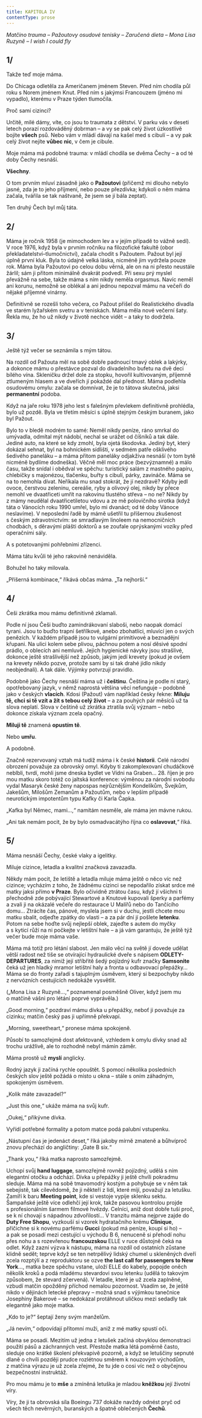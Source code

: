 ```yaml
---
title: KAPITOLA IV
contentType: prose
---
```


_Matčino trauma – Pažoutovy osudové tenisky – Zaručená dieta – Mona Lisa Ruzyně – I wish I could fly_

## 1/

  

Takže teď moje máma.

Do Chicaga odletěla za Američanem jménem Steven. Před ním chodila půl roku s Norem jménem Knut. Před ním s jakýmsi Francouzem (jméno mi vypadlo), kterému v Praze týden tlumočila.

Proč samí cizinci?

Určitě, milé dámy, víte, co jsou to traumata z dětství. V parku vás v deseti letech porazí rozdováděný dobrman – a vy se pak celý život úzkostlivě bojíte **všech** psů. Nebo vám v mládí dávají na kašel med s cibulí – a vy pak celý život nejíte **vůbec nic**, v čem je cibule.

Moje máma má podobné trauma: v mládí chodila se dvěma Čechy – a od té doby Čechy nesnáší.

**Všechny**.

O tom prvním mluví zásadně jako o **Pažoutovi** (přičemž mi dlouho nebylo jasné, zda je to jeho příjmení, nebo pouze přezdívka; kdykoli o něm máma začala, tvářila se tak naštvaně, že jsem se jí bála zeptat).

Ten druhý Čech byl můj táta.

## 2/

  

Máma je ročník 1958 (je mimochodem lev a v jejím případě to vážně sedí). V roce 1976, když byla v prvním ročníku na filozofické fakultě (obor překladatelství–tlumočnictví), začala chodit s Pažoutem. Pažout byl její úplně první kluk. Byla to údajně velká láska, nicméně jim vydržela pouze rok. Máma byla Pažoutovi po celou dobu věrná, ale on na ni přesto neustále žárlil; sám ji přitom minimálně dvakrát podvedl. Při sexu prý myslel převážně na sebe, takže máma s ním nikdy neměla orgasmus. Navíc neměl ani korunu, nemožně se oblékal a ani jednou nepozval mámu na večeři do nějaké příjemné vinárny.

Definitivně se rozešli toho večera, co Pažout přišel do Realistického divadla ve starém lyžařském svetru a v teniskách. Máma měla nové večerní šaty. Řekla mu, že ho už nikdy v životě nechce vidět – a taky to dodržela.

## 3/

  

Ještě týž večer se seznámila s mým tátou.

Na rozdíl od Pažouta měl na sobě dobře padnoucí tmavý oblek a lakýrky, a dokonce mámu o přestávce pozval do divadelního bufetu na dvě deci bílého vína. Skleničku držel dole za stopku, hovořil kultivovaným, příjemně ztlumeným hlasem a ve dveřích jí pokaždé dal přednost. Máma podlehla osudovému omylu: začala se domnívat, že je to tátova skutečná, jaksi **permanentní** podoba.

Když na jaře roku 1978 jeho lest s falešným převlekem definitivně prohlédla, bylo už pozdě. Byla ve třetím měsíci s úplně stejným českým buranem, jako byl Pažout.

Bylo to v bledě modrém to samé: Neměl nikdy peníze, ráno smrkal do umývadla, odmítal mýt nádobí, nechal se urážet od číšníků a tak dále. Jediné auto, na které se kdy zmohl, byla ojetá škodovka. Jediný byt, který dokázal sehnat, byl na bohnickém sídlišti, v sedmém patře ošklivého šedivého paneláku – a máma přitom paneláky odjakživa nesnáší (v tom bytě nicméně bydlíme dodneška). Věčně měl moc práce (bezvýznamné) a málo času, takže snídal i obědval ve spěchu: turistický salám z mastného papíru, chlebíčky s majonézou, tlačenku, buřty s cibulí, párky, zavináče. Máma se na to nemohla dívat. Neříkala mu snad stokrát, že jí nezdravě? Kdyby jedl ovoce, čerstvou zeleninu, cereálie, ryby a olivový olej, nikdy by přece nemohl ve dvaatřiceti umřít na rakovinu tlustého střeva – no ne? Nikdy by z mámy neudělal dvaatřicetiletou vdovu a ze mě polovičního sirotka (když táta o Vánocích roku 1990 umřel, bylo mi dvanáct; od té doby Vánoce neslavíme). V neposlední řadě by mámě ušetřil tu příšernou zkušenost s českým zdravotnictvím: se smradlavým linoleem na nemocničních chodbách, s děravými plášti doktorů a se zoufale oprýskanými vozíky před operačními sály.

A s potetovanými pohřebními zřízenci.

Máma tátu kvůli té jeho rakovině nenáviděla.

Bohužel ho taky milovala.

„Příšerná kombinace,“ říkává občas máma. „Ta nejhorší.“

## 4/

  

Češi zkrátka mou mámu definitivně zklamali.

Podle ní jsou Češi buďto zamindrákovaní slaboši, nebo naopak domácí tyrani. Jsou to buďto trapní šetřílkové, anebo zbohatlíci, mluvící jen o svých penězích. V každém případě jsou to vulgární primitivové a beznadějní křupani. Na ulici kolem sebe plivou, páchnou potem a nosí děsivé spodní prádlo, o oblecích ani nemluvě. Jejich hygienické návyky jsou strašlivé, dokonce ještě strašlivější než způsob, jakým jedí krevety (pokud je ovšem na krevety někdo pozve, protože sami by si tak drahé jídlo nikdy neobjednali). A tak dále. Výjimky potvrzují pravidlo.

Podobně jako Čechy nesnáší máma už i **češtinu**. Čeština je podle ní starý, opotřebovaný jazyk, v němž naprostá většina věcí nefunguje – podobně jako v českých **vlacích**. Kdosi (Pažout) vám například česky řekne: **Miluju tě, chci si tě vzít a žít s tebou celý život** – a za pouhých pár měsíců už ta slova neplatí. Slova v češtině už zkrátka ztratila svůj význam – nebo dokonce získala význam zcela opačný.

**Miluji tě** znamená **opustím tě**.

Nebo **umřu**.

A podobně.

Značně rezervovaný vztah má tudíž máma i k české **historii**. Celé národní obrození považuje za obrovský omyl. Kdyby ti zakomplexovaní chudáčkové neblbli, tvrdí, mohli jsme dneska bydlet ve Vídni na Graben… 28. říjen je pro mou matku skoro totéž co jaltská konference: výměnou za národní svobodu vydal Masaryk české ženy napospas nejrůznějším Kondelíkům, Švejkům, Jakešům, Milošům Zemanům a Pažoutům, nebo v lepším případě neurotickým impotentům typu Kafky či Karla Čapka.

„Kafka byl Němec, mami…,“ namítám nesměle, ale máma jen mávne rukou.

„Ani tak nemám pocit, že by bylo osmadvacátýho října co **oslavovat**,“ říká.

## 5/

  

Máma nesnáší Čechy, české vlaky a igelitky.

Miluje cizince, letadla a kvalitní značková zavazadla.

Někdy mám pocit, že letiště a letadla miluje máma ještě o něco víc než cizince; vycházím z toho, že žádnému cizinci se nepodařilo získat srdce mé matky jaksi přímo **v Praze**. Bylo očividně ztrátou času, když jí všichni ti přechodně zde pobývající Stewartové a Knutové kupovali šperky a parfémy a zvali ji na okázalé večeře do restaurace U Malířů nebo do Tančícího domu… Ztrácíte čas, pánové, myslela jsem si v duchu, jestli chcete mou matku sbalit, odjeďte zpátky do vlasti – a za pár dní jí pošlete **letenku**. Potom na sebe hoďte svůj nejlepší oblek, zajeďte s autem do myčky a s kyticí růží na ni počkejte v letištní hale – a já vám garantuju, že ještě týž večer bude moje máma vaše.

Máma má totiž pro létání slabost. Jen málo věcí na světě jí dovede udělat větší radost než tiše se otvírající hydraulické dveře s nápisem **ODLETY-DEPARTURES**, za nimiž její stříbřitě šedý pojízdný kufr značky **Samsonite** čeká už jen hladký mramor letištní haly a fronta u odbavovací přepážky… Máma se do fronty zařadí s tajuplným úsměvem, který si bezpochyby nikdo z nervózních cestujících nedokáže vysvětlit.

(„Mona Lisa z Ruzyně…,“ poznamenal posměšně Oliver, když jsem mu o matčině vášni pro létání poprvé vyprávěla.)

„Good morning,“ pozdraví mámu dívka u přepážky, neboť ji považuje za cizinku; matčin český pas ji upřímně překvapí.

„Morning, sweetheart,“ pronese máma spokojeně.

Působí to samozřejmě dost afektovaně, vzhledem k omylu dívky snad až trochu urážlivě, ale to rozhodně nebyl mámin záměr.

Máma prostě už **myslí** anglicky.

Rodný jazyk ji začíná rychle opouštět. S pomocí několika posledních českých slov ještě požádá o místo u okna – stále s oním záhadným, spokojeným úsměvem.

„Kolik máte zavazadel?“

„Just this one,“ ukáže máma na svůj kufr.

„Oukej,“ přikývne dívka.

Vyřídí potřebné formality a potom matce podá palubní vstupenku.

„Nástupní čas je jedenáct deset,“ říká jakoby mírně zmateně a bůhvíproč znovu přechází do angličtiny: „Gate B six.“

„Thank you,“ říká matka naprosto samozřejmě.

Uchopí svůj **hand luggage**, samozřejmě rovněž pojízdný, udělá s ním elegantní otočku a odchází. Dívka u přepážky ji ještě chvíli pokradmu sleduje. Máma má na sobě tmavomodrý kostým a pohybuje se v něm tak sebejistě, tak cílevědomě, že ji někteří z lidí, které míjí, považují za letušku. Zamíří k baru **Meeting point**, kde si vestoje vypije sklenku sektu. Šampaňské ještě více odlehčí její krok, takže pasovou kontrolou projde s profesionálním šarmem filmové hvězdy. Celníci, aniž dost dobře tuší proč, se k ní chovají s nápadnou zdvořilostí… V tranzitu máma nejprve zajde do **Duty Free Shopu**, vyzkouší si vzorek hydratačního krému **Clinique**, přičichne si k novému parfému **Gucci** (pokud má peníze, koupí si ho) – a pak se posadí mezi cestující u východu B 6, nenuceně si přehodí nohu přes nohu a s rozevřenou **francouzskou** ELLE v ruce důstojně čeká na odlet. Když zazní výzva k nástupu, máma na rozdíl od ostatních zůstane klidně sedět; teprve když se ten netrpělivý lidský chumel u skleněných dveří zcela rozptýlí a z reproduktoru se ozve **the last call for passengers to New York**…, matka beze spěchu vstane, uloží ELLE do kabely, popojde oněch několik kroků a podá mladému stevardovi svou letenku (udělá to takovým způsobem, že stevard zčervená). V letadle, které je už zcela zaplněné, vzbudí matčin opožděný příchod nemalou pozornost. Vsadím se, že ještě nikdo v dějinách letecké přepravy – možná snad s výjimkou tanečnice Josephiny Bakerové – se nedokázal protáhnout uličkou mezi sedadly tak elegantně jako moje matka.

„Kdo to je?“ šeptají ženy svým manželům.

„Já nevím,“ odpovídají přítomní muži, aniž z mé matky spustí oči.

Máma se posadí. Mezitím už jedna z letušek začíná obvyklou demonstraci použití pásů a záchranných vest. Přestože matka létá poměrně často, sleduje ono krátké školení překvapivě pozorně, a když se letuščiny sepnuté dlaně o chvíli později prudce rozlétnou směrem k nouzovým východům, z matčina výrazu je už zcela zřejmé, že tu jde o cosi víc než o obyčejnou bezpečnostní instruktáž.

Pro mou mámu je to **mše** a zmíněná letuška je mladou **kněžkou** její životní víry.

Víry, že ji ta obrovská síla Boeingu 737 dokáže navždy odnést pryč od všech těch nevěrných, buranských a špatně oblečených **Čechů**.
